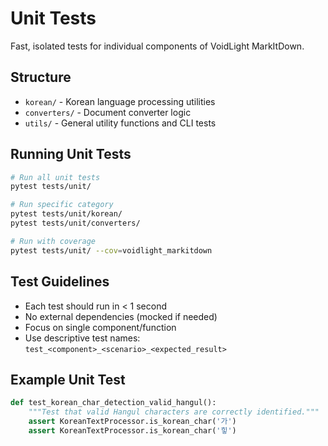 # Unit Tests

Fast, isolated tests for individual components of VoidLight MarkItDown.

## Structure

- `korean/` - Korean language processing utilities
- `converters/` - Document converter logic
- `utils/` - General utility functions and CLI tests

## Running Unit Tests

```bash
# Run all unit tests
pytest tests/unit/

# Run specific category
pytest tests/unit/korean/
pytest tests/unit/converters/

# Run with coverage
pytest tests/unit/ --cov=voidlight_markitdown
```

## Test Guidelines

- Each test should run in < 1 second
- No external dependencies (mocked if needed)
- Focus on single component/function
- Use descriptive test names: `test_<component>_<scenario>_<expected_result>`

## Example Unit Test

```python
def test_korean_char_detection_valid_hangul():
    """Test that valid Hangul characters are correctly identified."""
    assert KoreanTextProcessor.is_korean_char('가')
    assert KoreanTextProcessor.is_korean_char('힣')
```